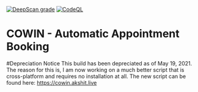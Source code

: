 [![DeepScan grade](https://deepscan.io/api/teams/14109/projects/17203/branches/387105/badge/grade.svg)](https://deepscan.io/dashboard#view=project&tid=14109&pid=17203&bid=387105)
[![CodeQL](https://github.com/Akshit-WTF/cowin/actions/workflows/codeql-analysis.yml/badge.svg)](https://github.com/Akshit-WTF/cowin/actions/workflows/codeql-analysis.yml)
# COWIN - Automatic Appointment Booking

#Depreciation Notice
This build has been depreciated as of May 19, 2021. The reason for this is, I am now working on a much better script that is cross-platform and requires no installation at all. The new script can be found here: https://cowin.akshit.live
